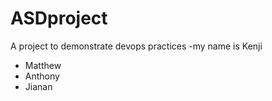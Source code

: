 # ASDproject
A project to demonstrate devops practices
-my name is Kenji
- Matthew
- Anthony
- Jianan
